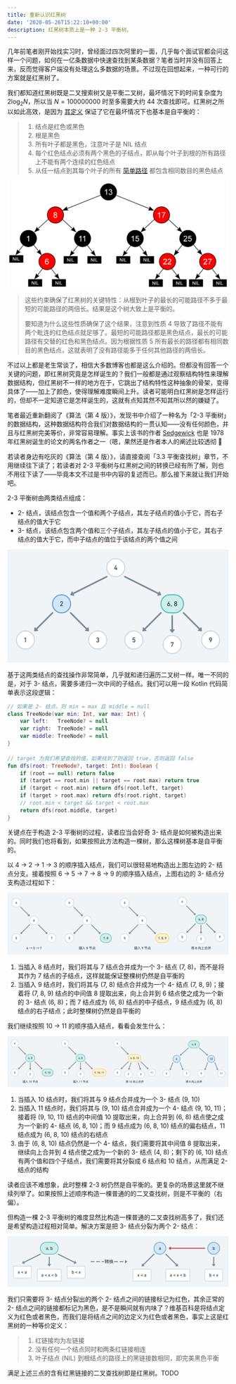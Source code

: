 ```yaml
---
title: 重新认识红黑树
date: '2020-05-26T15:22:10+00:00'
description: 红黑树本质上是一种 2-3 平衡树。
---
```


几年前笔者刚开始找实习时，曾经面过四次阿里的一面，几乎每个面试官都会问这样一个问题，如何在一亿条数据中快速查找到某条数据？笔者当时并没有回答上来，反而觉得客户端没有处理这么多数据的场景。不过现在回想起来，一种可行的方案就是红黑树了。

我们都知道红黑树既是二叉搜索树又是平衡二叉树，最坏情况下的时间复杂度为 $2\log_{2}N$，所以当 $N=100000000$ 时至多需要大约 44 次查找即可。红黑树之所以如此高效，是因为 [其定义](https://zh.wikipedia.org/wiki/%E7%BA%A2%E9%BB%91%E6%A0%91) 保证了它在最坏情况下也基本是自平衡的：

> 1. 结点是红色或黑色
> 2. 根是黑色
> 3. 所有叶子都是黑色，注意叶子是 NIL 结点
> 4. 每个红色结点必须有两个黑色的子结点，即从每个叶子到根的所有路径上不能有两个连续的红色结点
> 5. 从任一结点到其每个叶子的所有 [简单路径](https://zh.wikipedia.org/wiki/%E9%81%93%E8%B7%AF_(%E5%9B%BE%E8%AE%BA)) 都包含相同数目的黑色结点

![维基百科的红黑树示意图](./wikipedia-red-black-tree.png)

> 这些约束确保了红黑树的关键特性：从根到叶子的最长的可能路径不多于最短的可能路径的两倍长。结果是这个树大致上是平衡的。
>
> 要知道为什么这些性质确保了这个结果，注意到性质 4 导致了路径不能有两个毗连的红色结点就足够了。最短的可能路径都是黑色结点，最长的可能路径有交替的红色和黑色结点。因为根据性质 5 所有最长的路径都有相同数目的黑色结点，这就表明了没有路径能多于任何其他路径的两倍长。

不过以上都是老生常谈了，相信大多数博客也都是这么介绍的。但都没有回答一个关键的问题，即红黑树究竟是怎样诞生的？我们一般都是通过观察结构特性来理解数据结构，但红黑树不一样的地方在于，它跳出了结构特性这种抽象的骨架，变得具体了——加上了颜色，使得理解难度瞬间上升。读者可能明白红黑树是怎样运行的，但却不一定知道它是怎样诞生的，这就有点知其然不知其所以然的嫌疑了。

笔者最近重新翻阅了《算法（第 4 版）》，发现书中介绍了一种名为「2-3 平衡树」的数据结构，这种数据结构符合我们对数据结构的一贯认知——没有任何颜色，并且与红黑树完美等价，非常容易理解。事实上该书的作者 [Sedgewick](https://www.cs.princeton.edu/~rs/) 也是 1978 年红黑树诞生的论文的两名作者之一（嗯，果然还是作者本人的阐述比较透彻 🤔

若读者身边有吃灰的《算法（第 4 版）》，请直接查阅「3.3 平衡查找树」章节，不用继续往下读了；若读者对 2-3 平衡树与红黑树之间的转换已经有所了解，则也不用往下读了——毕竟本文不过是书中内容的复述而已。那么接下来就让我们开始吧。

2-3 平衡树由两类结点组成：

- 2- 结点，该结点包含一个值和两个子结点，其左子结点的值小于它，而右子结点的值大于它
- 3- 结点，该结点包含两个值和三个子结点，其左子结点的值小于它，其右子结点的值大于它，而中子结点的值位于该结点的两个值之间

![蓝色结点为 2- 结点，绿色结点为 3- 结点](./2-3-tree-example.png)

基于这两类结点的查找操作非常简单，几乎就和递归遍历二叉树一样。唯一不同的是，对于 3- 结点，需要多递归一次中间的子结点。我们可以用一段 Kotlin 代码简单表示这段逻辑：

```kotlin
// 如果是 2- 结点，则 min = max 且 middle = null
class TreeNode(var min: Int, var max: Int) {
    var left:   TreeNode? = null
    var right:  TreeNode? = null
    var middle: TreeNode? = null
}

// target 为我们希望查找的值，如果找到了则返回 true，否则返回 false
fun dfs(root: TreeNode?, target: Int): Boolean {
    if (root == null) return false
    if (target == root.min || target == root.max) return true
    if (target < root.min) return dfs(root.left, target)
    if (target > root.max) return dfs(root.right, target)
    // root.min < target && target < root.max
    return dfs(root.middle, target)
}
```

关键点在于构造 2-3 平衡树的过程，读者应当会好奇 3- 结点是如何被构造出来的。同时我们也将看到，如果按照此方法构造一棵树，那么这棵树基本是自平衡的。

以 4 → 2 → 1 → 3 的顺序插入结点，我们可以很轻易地构造出上图左边的 2- 结点分支。接着按照 6 → 5 → 7 → 8 → 9 的顺序插入结点，上图右边的 3- 结点分支构造过程如下：

![黄色结点为 4- 结点，需要将它的中间值 8 向上合并，并调整子结点结构](./insert-8-9.png)

1. 当插入 8 结点时，我们将其与 7 结点合并成为一个 3- 结点 (7, 8)，而不是将其作为 7 结点的子结点，这样就能保证整棵树仍然是自平衡的
2. 当插入 9 结点时，我们将其与 (7, 8) 结点合并成为一个 4- 结点 (7, 8, 9)；接着将 (7, 8, 9) 结点的中间值 8 提取出来，向上合并到 6 结点使之成为一个新的 3- 结点 (6, 8)；而 7 结点成为 (6, 8) 结点的中子结点，9 结点成为 (6, 8) 结点的右子结点；此时整棵树仍然是自平衡的

我们继续按照 10 → 11 的顺序插入结点，看看会发生什么：

![黄色结点为 4- 结点，需要将它的中间值不断向上合并，并调整子结点结构](./insert-10-11.png)

1. 当插入 10 结点时，我们将其与 9 结点合并成为一个 3- 结点 (9, 10)
2. 当插入 11 结点时，我们将其与 (9, 10) 结点合并成为一个 4- 结点 (9, 10, 11)；接着将 (9, 10, 11) 结点的中间值 10 提取出来，向上合并到 (6, 8) 结点使之成为一个新的 4- 结点 (6, 8, 10)；而 9 结点成为 (6, 8, 10) 结点的偏右结点，11 结点成为 (6, 8, 10) 结点的右结点
3. 由于 (6, 8, 10) 结点仍然是一个 4- 结点，我们需要将其中间值 8 提取出来，继续向上合并到 4 结点使之成为一个新的 3- 结点 (4, 8)；剩下的 (6, 10) 结点有两个值和四个子结点，我们需要将其分裂成 6 结点和 10 结点，从而满足 2- 结点的结构

读者应该不难想象，此时整棵 2-3 树仍然是自平衡的。更复杂的场景这里就不继续列举了。如果按照上述顺序构造一棵普通的的二叉查找树，则是不平衡的（右偏）。

但构造一棵 2-3 平衡树的难度显然比构造一棵普通的二叉查找树高多了，我们还是希望构造过程相对简单。解决方案是把 3- 结点分裂为两个 2- 结点：

![将两个 2- 结点之间的链接标记为红色](./3-to-2.png)

我们只需要将 3- 结点分裂出的两个 2- 结点之间的链接标记为红色，其余正常的 2- 结点之间的链接都标记为黑色，是不是瞬间就有内味了？维基百科是将结点定义为红色或者黑色，而我们是将结点之间的边定义为红色或者黑色，事实上这是红黑树的一种等价定义：

> 1. 红链接均为左链接
> 2. 没有任何一个结点同时和两条红链接相连
> 3. 叶子结点 (NIL) 到根结点的路径上的黑链接数相同，即完美黑色平衡

满足上述三点的含有红黑链接的二叉查找树即是红黑树。TODO
